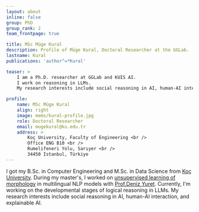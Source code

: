 ```yaml
---
layout: about
inline: false
group: PhD
group_rank: 2
team_frontpage: true

title: MSc Müge Kural
description: Profile of Müge Kural, Doctoral Researcher at the GGLab.
lastname: Kural
publications: 'author^=*Kural'

teaser: >
    I am a Ph.D. researcher at GGLab and KUIS AI.
    I work on reasoning in LLMs.   
    My research interests include social reasoning in AI, human-AI interaction, and explainable AI.

profile:
    name: MSc Müge Kural
    align: right
    image: mems/kural-profile.jpg
    role: Doctoral Researcher
    email: mugekural@ku.edu.tr
    address: >
        Koç University, Faculty of Engineering <br />
        Office ENG B10 <br />
        Rumelifeneri Yolu, Sarıyer <br />
        34450 İstanbul, Türkiye
---
```


I got my B.Sc. in Computer Engineering and M.Sc. in Data Science from [Koç University](https://www.ku.edu.tr/en/). During my master's, I worked on [unsupervised learning of morphology](https://drive.google.com/file/d/1k3xi4NW3Ey7kAqd60mB8rtxsicT-V1_C/view) in multilingual NLP models with [Prof.Deniz Yuret](http://www.denizyuret.com/).
Currently, I'm working on the developmental stages of logical reasoning in LLMs.
My research interests include social reasoning in AI, human-AI interaction, and explainable AI.
